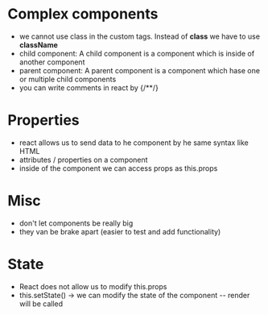 # Complex components
- we cannot use class in the custom tags. Instead of **class** we have to use **className**
- child component: A child component is a component which is inside of another component
- parent component: A parent component is a component which hase one or multiple child components
- you can write comments in react by {/**/}

# Properties
- react allows us to send data to he component by he same syntax like HTML
- attributes / properties on a component
- inside of the component we can access props as this.props

# Misc
- don't let components be really big
- they van be brake apart (easier to test and add functionality)

# State
- React does not allow us to modify this.props
- this.setState() -> we can modify the state of the component
-- render will be called

